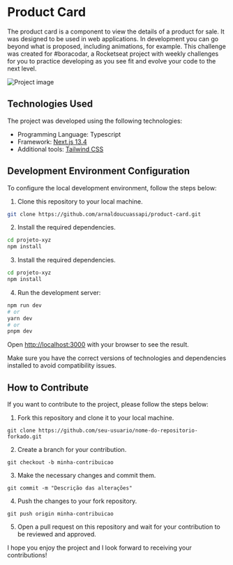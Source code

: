 # Product Card 

The product card is a component to view the details of a product for sale. It was designed to be used in web applications. In development you can go beyond what is proposed, including animations, for example.
This challenge was created for #boracodar, a Rocketseat project with weekly challenges for you to practice developing as you see fit and evolve your code to the next level.

![Project image](https://i.imgur.com/tCdnvb4.png)

## Technologies Used

The project was developed using the following technologies:

- Programming Language: Typescript
- Framework: [Next.js 13.4](https://nextjs.org/)
- Additional tools: [Tailwind CSS](https://tailwindcss.com)

## Development Environment Configuration

To configure the local development environment, follow the steps below:

1. Clone this repository to your local machine.
```bash
git clone https://github.com/arnaldoucuassapi/product-card.git
```

2. Install the required dependencies.
```bash
cd projeto-xyz
npm install
```

3. Install the required dependencies.
```bash
cd projeto-xyz
npm install
```

4. Run the development server:

```bash
npm run dev
# or
yarn dev
# or
pnpm dev
```

Open [http://localhost:3000](http://localhost:3000) with your browser to see the result.


Make sure you have the correct versions of technologies and dependencies installed to avoid compatibility issues.

## How to Contribute
If you want to contribute to the project, please follow the steps below:

1. Fork this repository and clone it to your local machine.
```shell
git clone https://github.com/seu-usuario/nome-do-repositorio-forkado.git
```

2. Create a branch for your contribution.
```shell
git checkout -b minha-contribuicao
```

3. Make the necessary changes and commit them.
```shell
git commit -m "Descrição das alterações"
```

4. Push the changes to your fork repository.
```shell
git push origin minha-contribuicao
```

5. Open a pull request on this repository and wait for your contribution to be reviewed and approved.

I hope you enjoy the project and I look forward to receiving your contributions!
